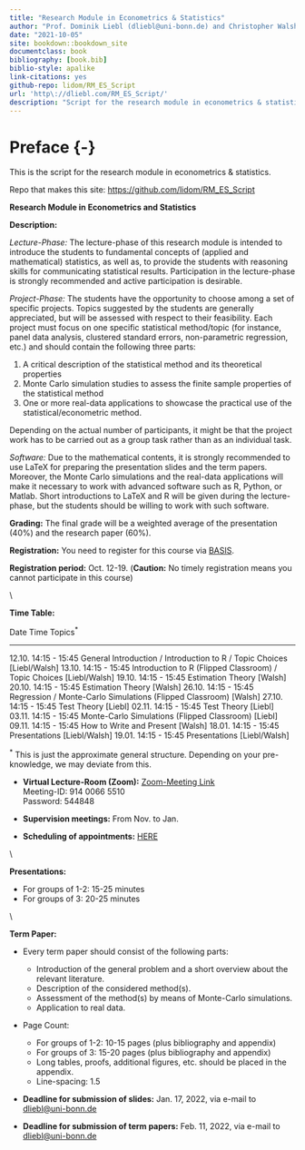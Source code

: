 ```yaml
--- 
title: "Research Module in Econometrics & Statistics"
author: "Prof. Dominik Liebl (dliebl@uni-bonn.de) and Christopher Walsh (cwalsh@uni-bonn.de)"
date: "2021-10-05"
site: bookdown::bookdown_site
documentclass: book
bibliography: [book.bib]
biblio-style: apalike
link-citations: yes
github-repo: lidom/RM_ES_Script
url: 'http\://dliebl.com/RM_ES_Script/'
description: "Script for the research module in econometrics & statistics (University Bonn)."
---
```


# Preface {-}


This is the script for the research module in econometrics & statistics. 


Repo that makes this site: https://github.com/lidom/RM_ES_Script


**Research Module in Econometrics and Statistics** 

**Description:**

*Lecture-Phase:* The lecture-phase of this research module is intended to introduce the students to fundamental concepts of (applied and mathematical) statistics, as well as, to provide the students with reasoning skills for communicating statistical results. Participation in the lecture-phase is strongly recommended and active participation is desirable. 

*Project-Phase:* The students have the opportunity to choose among a set of specific projects. Topics suggested by the students are generally appreciated, but will be assessed with respect to their feasibility. Each project must focus on one specific statistical method/topic (for instance, panel data analysis, clustered standard errors, non-parametric regression, etc.) and should contain the following three parts:

  1. A critical description of the statistical method and its theoretical properties 
  2. Monte Carlo simulation studies to assess the finite sample properties of the statistical method
  3. One or more real-data applications to showcase the practical use of the statistical/econometric method. 

Depending on the actual number of participants, it might be that the project work has to be carried out as a group task rather than as an individual task.

*Software:* Due to the mathematical contents, it is strongly recommended to use LaTeX for preparing the presentation slides and the term papers. Moreover, the Monte Carlo simulations and the real-data applications will make it necessary to work with advanced software such as R, Python, or Matlab. Short introductions to LaTeX and R will be given during the lecture-phase, but the students should be willing to work with such software. 

**Grading:** The final grade will be a weighted average of the presentation (40%) and the  research paper (60%).

**Registration:** You need to register for this course via [BASIS](https://basis.uni-bonn.de/). 

**Registration period:**  Oct. 12-19. (**Caution:** No timely registration means you cannot participate in this course)   


\


**Time Table:**

Date        Time               Topics$^*$
----------  -----------------  ---------------------------------
12.10.      14:15 - 15:45      General Introduction / Introduction to R / Topic Choices [Liebl/Walsh]
13.10.      14:15 - 15:45      Introduction to R (Flipped Classroom) / Topic Choices [Liebl/Walsh]
19.10.      14:15 - 15:45      Estimation Theory [Walsh]
20.10.      14:15 - 15:45      Estimation Theory [Walsh]
26.10.      14:15 - 15:45      Regression / Monte-Carlo Simulations (Flipped Classroom) [Walsh]
27.10.      14:15 - 15:45      Test Theory [Liebl]
02.11.      14:15 - 15:45      Test Theory [Liebl]
03.11.      14:15 - 15:45      Monte-Carlo Simulations  (Flipped Classroom) [Liebl]
09.11.      14:15 - 15:45      How to Write and Present [Walsh]
18.01.      14:15 - 15:45      Presentations [Liebl/Walsh]
19.01.      14:15 - 15:45      Presentations [Liebl/Walsh]

$^*$ This is just the approximate general structure. Depending on your pre-knowledge, we may deviate from this.


- **Virtual Lecture-Room (Zoom):** [Zoom-Meeting Link](https://uni-bonn.zoom.us/j/91400665510?pwd=RUl5NW9mMjcyQlk2VkRGbXFrSmJlQT09) \
Meeting-ID: 914 0066 5510\
Password: 544848

- **Supervision meetings:** From Nov. to Jan. 
- **Scheduling of appointments:** [HERE](https://docs.google.com/spreadsheets/d/1clb0ple3GaRlwod5JOKK84A996p1BKNMSs32JrqBZ_A/edit?usp=sharing)


\


**Presentations:**

* For groups of 1-2: 15-25 minutes
* For groups of   3: 20-25 minutes


\


**Term Paper:**

* Every term paper should consist of the following parts:
    * Introduction of the general problem and a short overview about the relevant literature.
    * Description of the considered method(s).
    * Assessment of the method(s) by means of Monte-Carlo simulations.
    * Application to real data.
* Page Count:
    * For groups of 1-2: 10-15 pages (plus bibliography and appendix)
    * For groups of 3: 15-20 pages (plus bibliography and appendix)
    * Long tables, proofs, additional figures, etc. should be placed in the appendix.
    * Line-spacing: 1.5
    
* **Deadline for submission of slides:** Jan. 17, 2022, via e-mail to [dliebl@uni-bonn.de](mailto:dliebl@uni-bonn.de)    
* **Deadline for submission of term papers:** Feb. 11, 2022, via e-mail to [dliebl@uni-bonn.de](mailto:dliebl@uni-bonn.de)





